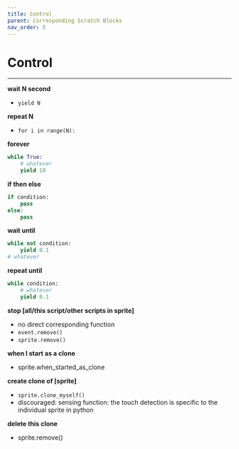 ```yaml
---
title: Control
parent: Corresponding Scratch Blocks
nav_order: 5
---
```

# Control
---
**wait N second**
- `yield N`

**repeat N** 
- `for i in range(N): `

**forever**

```python
while True: 
    # whatever
    yield 10
```
**if then else**
```python
if condition:
    pass
else:
    pass
```
**wait until**
```python
while not condition:
    yield 0.1
# whatever
```
**repeat until**
```python
while condition:
    # whatever
    yield 0.1

```
**stop [all/this script/other scripts in sprite]**
- no direct corresponding function
- `event.remove()`
- `sprite.remove()`

**when I start as a clone**
- sprite.when_started_as_clone

**create clone of [sprite]**
- `sprite.clone_myself()` 
- discouraged: sensing function: the touch detection is specific to the individual sprite in python 

**delete this clone**
- sprite.remove()


